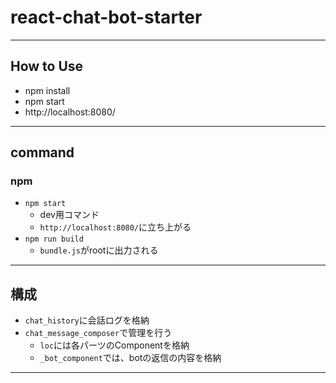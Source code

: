 # react-chat-bot-starter
---
## How to Use

- npm install
- npm start
- http://localhost:8080/

---
## command

### npm
- `npm start`
  - dev用コマンド
  - `http://localhost:8080/`に立ち上がる
- `npm run build`
  - `bundle.js`がrootに出力される

---
## 構成
- `chat_history`に会話ログを格納
- `chat_message_composer`で管理を行う
  - `loc`には各パーツのComponentを格納
  - `_bot_component`では、botの返信の内容を格納

---
